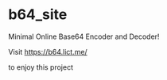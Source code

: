 # b64_site

Minimal Online Base64 Encoder and Decoder!

Visit https://b64.lict.me/

to enjoy this project
